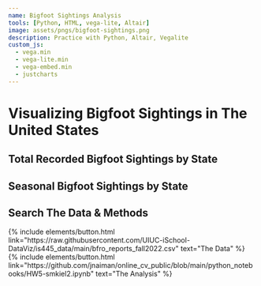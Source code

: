 ```yaml
---
name: Bigfoot Sightings Analysis
tools: [Python, HTML, vega-lite, Altair]
image: assets/pngs/bigfoot-sightings.png
description: Practice with Python, Altair, Vegalite
custom_js:
  - vega.min
  - vega-lite.min
  - vega-embed.min
  - justcharts
---
```


# Visualizing Bigfoot Sightings in The United States

## Total Recorded Bigfoot Sightings by State
<vegachart schema-url="{{ site.baseurl }}/assets/json/chart1.json" style="width: 100%"></vegachart>

## Seasonal Bigfoot Sightings by State
<vegachart schema-url="{{ site.baseurl }}/assets/json/chart2.json" style="width: 100%"></vegachart>



## Search The Data & Methods

<div class="left">
{% include elements/button.html link="https://raw.githubusercontent.com/UIUC-iSchool-DataViz/is445_data/main/bfro_reports_fall2022.csv" text="The Data" %}
</div>

<div class="right">
{% include elements/button.html link="https://github.com/jnaiman/online_cv_public/blob/main/python_notebooks/HW5-smkiel2.ipynb" text="The Analysis" %}
</div>

